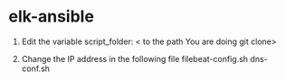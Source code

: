 # elk-ansible

1. Edit the variable script_folder: < to the path You are doing git clone>


2. Change the IP address in the following file
filebeat-config.sh
dns-conf.sh

